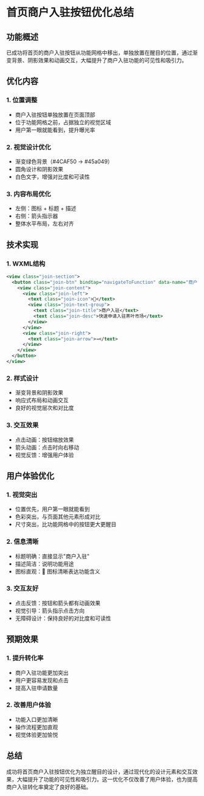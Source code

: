 # 首页商户入驻按钮优化总结

## 功能概述
已成功将首页的商户入驻按钮从功能网格中移出，单独放置在醒目的位置，通过渐变背景、阴影效果和动画交互，大幅提升了商户入驻功能的可见性和吸引力。

## 优化内容

### 1. 位置调整
- 商户入驻按钮单独放置在页面顶部
- 位于功能网格之前，占据独立的视觉区域
- 用户第一眼就能看到，提升曝光率

### 2. 视觉设计优化
- 渐变绿色背景（#4CAF50 → #45a049）
- 圆角设计和阴影效果
- 白色文字，增强对比度和可读性

### 3. 内容布局优化
- 左侧：图标 + 标题 + 描述
- 右侧：箭头指示器
- 整体水平布局，左右对齐

## 技术实现

### 1. WXML结构
```xml
<view class="join-section">
  <button class="join-btn" bindtap="navigateToFunction" data-name="商户入驻">
    <view class="join-content">
      <view class="join-left">
        <text class="join-icon">🏢</text>
        <view class="join-text-group">
          <text class="join-title">商户入驻</text>
          <text class="join-desc">快速申请入驻茶叶市场</text>
        </view>
      </view>
      <view class="join-right">
        <text class="join-arrow">→</text>
      </view>
    </view>
  </button>
</view>
```

### 2. 样式设计
- 渐变背景和阴影效果
- 响应式布局和动画交互
- 良好的视觉层次和对比度

### 3. 交互效果
- 点击动画：按钮缩放效果
- 箭头动画：点击时向右移动
- 视觉反馈：增强用户体验

## 用户体验优化

### 1. 视觉突出
- 位置优先，用户第一眼就能看到
- 色彩突出，与页面其他元素形成对比
- 尺寸突出，比功能网格中的按钮更大更醒目

### 2. 信息清晰
- 标题明确：直接显示"商户入驻"
- 描述简洁：说明功能用途
- 图标直观：🏢 图标清晰表达功能含义

### 3. 交互友好
- 点击反馈：按钮和箭头都有动画效果
- 视觉引导：箭头指示点击方向
- 无障碍设计：保持良好的对比度和可读性

## 预期效果

### 1. 提升转化率
- 商户入驻功能更加突出
- 用户更容易发现和点击
- 提高入驻申请数量

### 2. 改善用户体验
- 功能入口更加清晰
- 操作流程更加直观
- 视觉体验更加愉悦

## 总结
成功将首页商户入驻按钮优化为独立醒目的设计，通过现代化的设计元素和交互效果，大幅提升了功能的可见性和吸引力。这一优化不仅改善了用户体验，也为提高商户入驻转化率奠定了良好的基础。 